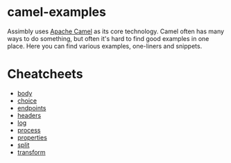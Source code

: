 # camel-examples

Assimbly uses [Apache Camel](https://camel.apache.org/) as its core technology. Camel often has many ways to do something, but often it's hard to find good examples in one place.
Here you can find various examples, one-liners and snippets.

# Cheatcheets

- [body](https://github.com/assimbly/camel-examples/blob/main/body.md)
- [choice](https://github.com/assimbly/camel-examples/blob/main/choice.md)
- [endpoints](https://github.com/assimbly/camel-examples/blob/main/endpoints.md)
- [headers](https://github.com/assimbly/camel-examples/blob/main/headers.md)
- [log](https://github.com/assimbly/camel-examples/blob/main/log.md)
- [process](https://github.com/assimbly/camel-examples/blob/main/process.md)
- [properties](https://github.com/assimbly/camel-examples/blob/main/properties.md)
- [split](https://github.com/assimbly/camel-examples/blob/main/split.md)
- [transform](https://github.com/assimbly/camel-examples/blob/main/transform.md)
